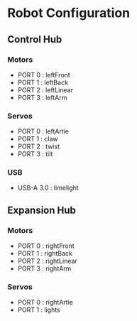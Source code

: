 # Robot Configuration
## Control Hub
### Motors
- PORT 0 : leftFront
- PORT 1 : leftBack
- PORT 2 : leftLinear
- PORT 3 : leftArm
### Servos
- PORT 0 : leftArtie
- PORT 1 : claw
- PORT 2 : twist
- PORT 3 : tilt
### USB
- USB-A 3.0 : limelight

## Expansion Hub
### Motors
- PORT 0 : rightFront
- PORT 1 : rightBack
- PORT 2 : rightLinear
- PORT 3 : rightArm
### Servos
- PORT 0 : rightArtie
- PORT 1 : lights
